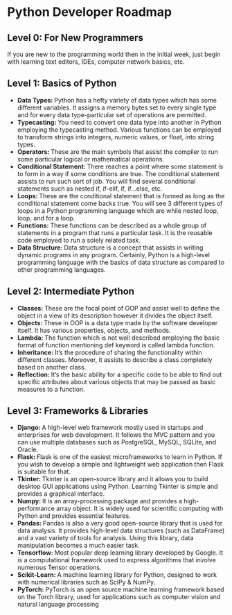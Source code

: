 # Python Developer Roadmap

## Level 0: For New Programmers

If you are new to the programming world then in the initial week, just begin with learning text editors, IDEs, computer network basics, etc.

## Level 1: Basics of Python

<ul>
<li><b>Data Types: </b>Python has a hefty variety of data types which has some different variables. It assigns a memory bytes set to every single type and for every data type-particular set of operations are permitted.</li>
<li><b>Typecasting: </b>You need to convert one data type into another in Python employing the typecasting method. Various functions can be employed to transform strings into integers, numeric values, or float, into string types.</li>
<li><b>Operators: </b>These are the main symbols that assist the compiler to run some particular logical or mathematical operations.</li>
<li><b>Conditional Statement: </b>There reaches a point where some statement is to form in a way if some conditions are true. The conditional statement assists to run such sort of job. You will find several conditional statements such as nested if, if-elif, if, if…else, etc.</li>
<li><b>Loops: </b>These are the conditional statement that is formed as long as the conditional statement come backs true. You will see 3 different types of loops in a Python programming language which are while nested loop, loop, and for a loop.</li>
<li><b>Functions: </b>These functions can be described as a whole group of statements in a program that runs a particular task. It is the reusable code employed to run a solely related task. </li>
<li><b>Data Structure: </b>Data structure is a concept that assists in writing dynamic programs in any program. Certainly, Python is a high-level programming language with the basics of data structure as compared to other programming languages.</li>

</ul>

## Level 2: Intermediate Python

<ul>
<li><b>Classes: </b>These are the focal point of OOP and assist well to define the object in a view of its description however it divides the object itself.</li>
<li><b>Objects: </b>These in OOP is a data type made by the software developer itself. It has various properties, objects, and methods.</li>
<li><b>Lambda: </b>The function which is not well described employing the basic format of function mentioning def keyword is called lambda function.</li>
<li><b>Inheritance: </b>It’s the procedure of sharing the functionality within different classes. Moreover, it assists to describe a class completely based on another class.</li>
<li><b>Reflection: </b>It’s the basic ability for a specific code to be able to find out specific attributes about various objects that may be passed as basic measures to a function.</li>

</ul>

## Level 3: Frameworks & Libraries

<ul>
<li><b>Django: </b>A high-level web framework mostly used in startups and enterprises for web development. It follows the MVC pattern and you can use multiple databases such as PostgreSQL, MySQL, SQLite, and Oracle.</li>
<li><b>Flask: </b> Flask is one of the easiest microframeworks to learn in Python. If you wish to develop a simple and lightweight web application then Flask is suitable for that.</li>
<li><b>Tkinter: </b>Tkinter is an open-source library and it allows you to build desktop GUI applications using Python. Learning Tkinter is simple and provides a graphical interface.</li>
<li><b>Numpy: </b>It is an array-processing package and provides a high-performance array object. It is widely used for scientific computing with Python and provides essential features.</li>
<li><b>Pandas: </b> Pandas is also a very good open-source library that is used for data analysis. It provides high-level data structures (such as DataFrame) and a vast variety of tools for analysis. Using this library, data manipulation becomes a much easier task.</li>
<li><b>Tensorflow: </b>Most popular deep learning library developed by Google. It is a computational framework used to express algorithms that involve numerous Tensor operations. </li>
<li><b>Scikit-Learn: </b>A machine learning library for Python, designed to work with numerical libraries such as SciPy & NumPy.</li>
<li><b>PyTorch: </b>PyTorch is an open source machine learning framework based on the Torch library, used for applications such as computer vision and natural language processing</li>

</ul>
